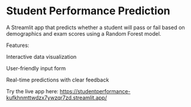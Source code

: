 # Student Performance Prediction

A Streamlit app that predicts whether a student will pass or fail based on demographics and exam scores using a Random Forest model.

Features:

Interactive data visualization

User-friendly input form

Real-time predictions with clear feedback

Try the live app here:
https://studentperformance-kufkhnmttwdzx7ywzqr7zd.streamlit.app/
